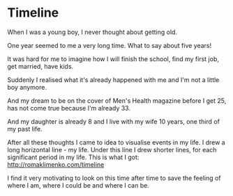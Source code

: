 # Timeline

When I was a young boy, I never thought about getting old.

One year seemed to me a very long time. What to say about five years!

It was hard for me to imagine how I will finish the school, find my first job, get married, have kids.

Suddenly I realised what it's already happened with me and I'm not a little boy anymore.

And my dream to be on the cover of Men's Health magazine before I get 25, has not come true because I'm already 33.

And my daughter is already 8 and I live with my wife 10 years, one third of my past life.

After all these thoughts I came to idea to visualise events in my life. I drew a long horizontal line - my life. Under this line I drew shorter lines, for each significant period in my life. This is what I got: http://romaklimenko.com/timeline

I find it very motivating to look on this time after time to save the feeling of where I am, where I could be and where I can be.
